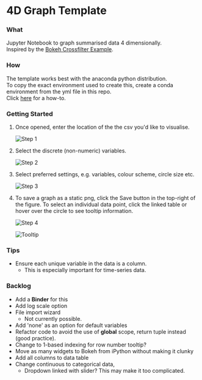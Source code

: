 # 4D Graph Template

### What
Jupyter Notebook to graph summarised data 4 dimensionally.<br>
Inspired by the [Bokeh Crossfilter Example](https://demo.bokehplots.com/apps/crossfilter).

### How
The template works best with the anaconda python distribution.<br>
To copy the exact environment used to create this, create a conda environment from the yml file in this repo. <br>
Click [here](https://conda.io/docs/user-guide/tasks/manage-environments.html#creating-an-environment-from-an-environment-yml-file) for a how-to.

### Getting Started

1. Once opened, enter the location of the the csv you'd like to visualise.

   ![Step 1](https://user-images.githubusercontent.com/40549299/43490991-b50f0c04-951a-11e8-885a-1b3409a881cc.png)

2. Select the discrete (non-numeric) variables. 

   ![Step 2](https://user-images.githubusercontent.com/40549299/43491048-f02f03fc-951a-11e8-9cc4-d94da50c0ea1.png)

3. Select preferred settings, e.g. variables, colour scheme, circle size etc.

   ![Step 3](https://user-images.githubusercontent.com/40549299/43491154-47ada732-951b-11e8-98a7-a28910abbf77.png)

4. To save a graph as a static png, click the Save button in the top-right of the figure.
   To select an individual data point, click the linked table or hover over the circle to see tooltip information.

   ![Step 4](https://user-images.githubusercontent.com/40549299/43491234-a24d0732-951b-11e8-998e-e84b60e363bd.png)

   ![Tooltip](https://user-images.githubusercontent.com/40549299/43491502-c713e1a2-951c-11e8-8561-4c9808191750.png)

### Tips

* Ensure each unique variable in the data is a column.
    *  This is especially important for time-series data.

### Backlog

- Add a **Binder** for this
- Add log scale option
- File import wizard
  - Not currently possible.
- Add 'none' as an option for default variables
- Refactor code to avoid the use of **global** scope, return tuple instead (good practice).
- Change to 1-based indexing for row number tooltip?
- Move as many widgets to Bokeh from iPython without making it clunky
- Add all columns to data table
- Change continuous to categorical data,
  - Dropdown linked with slider? This may make it too complicated.

